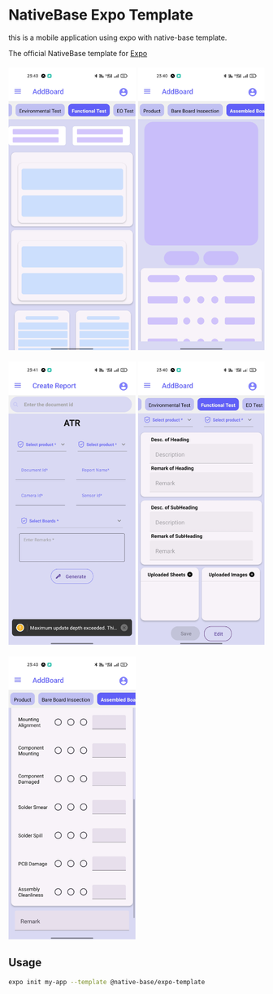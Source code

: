 # NativeBase Expo Template

this is a mobile application using expo with native-base template.

The official NativeBase template for [Expo](https://docs.expo.io/)

<div style="display:flex;flex-direction:row;gap:5px;margin-top:20px">
  <div>
    <img src="Screenshot_1.jpg" alt="sample snippet" width="250"/>
  </div>
  <div>
    <img src="Screenshot_2.jpg" alt="sample snippet" width="250"/>
  </div>
</div>
<div style="display:flex;flex-direction:row;gap:5px;margin-top:20px">
  <div>
    <img src="Screenshot_3.jpg" alt="sample snippet" width="250"/>
  </div>
  <div>
    <img src="Screenshot_4.jpg" alt="sample snippet" width="250"/>
  </div>
</div>
<div style="display:flex;flex-direction:row;gap:5px;margin-top:20px">
  <div>
    <img src="Screenshot_5.jpg" alt="sample snippet" width="250"/>
  </div> 
</div>

## Usage

```sh
expo init my-app --template @native-base/expo-template
```


